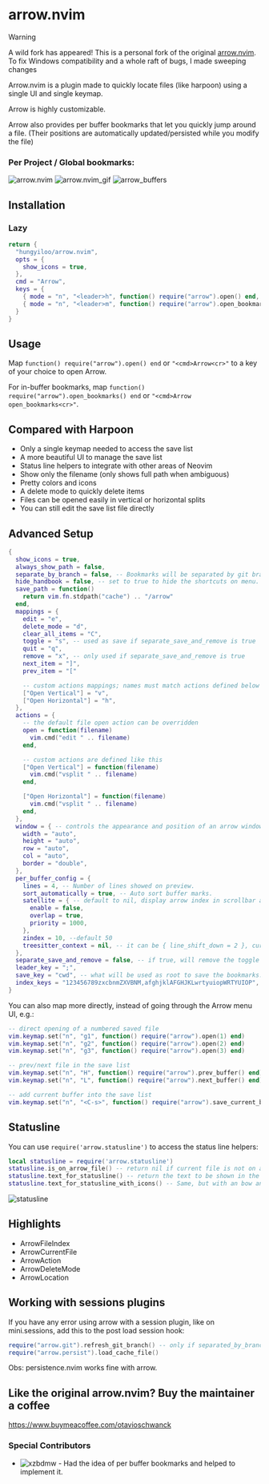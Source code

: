 # arrow.nvim

> [!WARNING] 
> A wild fork has appeared!
> This is a personal fork of the original [arrow.nvim](https://github.com/otavioschwanck/arrow.nvim). To fix Windows compatibility and a whole raft of bugs, I made sweeping changes

Arrow.nvim is a plugin made to quickly locate files (like harpoon) using a single UI and single keymap. 

Arrow is highly customizable.

Arrow also provides per buffer bookmarks that let you quickly jump around a file. (Their positions are automatically updated/persisted while you modify the file)

### Per Project / Global bookmarks:
![arrow.nvim](https://i.imgur.com/mPdSC5s.png)
![arrow.nvim_gif](https://i.imgur.com/LcvG406.gif)
![arrow_buffers](https://i.imgur.com/Lll9YvY.gif)

## Installation

### Lazy

```lua
return {
  "hungyiloo/arrow.nvim",
  opts = {
    show_icons = true,
  },
  cmd = "Arrow",
  keys = {
    { mode = "n", "<leader>h", function() require("arrow").open() end, desc = "Arrow", nowait = true },
    { mode = "n", "<leader>m", function() require("arrow").open_bookmarks() end, desc = "Arrow Buffer Bookmarks", nowait = true },
  }
}
```

## Usage

Map `function() require("arrow").open() end` or `"<cmd>Arrow<cr>"` to a key of your choice to open Arrow.

For in-buffer bookmarks, map `function() require("arrow").open_bookmarks() end` or `"<cmd>Arrow open_bookmarks<cr>"`.

## Compared with Harpoon

- Only a single keymap needed to access the save list
- A more beautiful UI to manage the save list
- Status line helpers to integrate with other areas of Neovim
- Show only the filename (only shows full path when ambiguous)
- Pretty colors and icons
- A delete mode to quickly delete items
- Files can be opened easily in vertical or horizontal splits
- You can still edit the save list file directly

## Advanced Setup

```lua
{
  show_icons = true,
  always_show_path = false,
  separate_by_branch = false, -- Bookmarks will be separated by git branch
  hide_handbook = false, -- set to true to hide the shortcuts on menu.
  save_path = function()
    return vim.fn.stdpath("cache") .. "/arrow"
  end,
  mappings = {
    edit = "e",
    delete_mode = "d",
    clear_all_items = "C",
    toggle = "s", -- used as save if separate_save_and_remove is true
    quit = "q",
    remove = "x", -- only used if separate_save_and_remove is true
    next_item = "]",
    prev_item = "["

    -- custom actions mappings; names must match actions defined below
    ["Open Vertical"] = "v",
    ["Open Horizontal"] = "h",
  },
  actions = {
    -- the default file open action can be overridden
    open = function(filename)
      vim.cmd("edit " .. filename)
    end,

    -- custom actions are defined like this
    ["Open Vertical"] = function(filename)
      vim.cmd("vsplit " .. filename)
    end,

    ["Open Horizontal"] = function(filename)
      vim.cmd("vsplit " .. filename)
    end,
  },
  window = { -- controls the appearance and position of an arrow window (see nvim_open_win() for all options)
    width = "auto",
    height = "auto",
    row = "auto",
    col = "auto",
    border = "double",
  },
  per_buffer_config = {
    lines = 4, -- Number of lines showed on preview.
    sort_automatically = true, -- Auto sort buffer marks.
    satellite = { -- default to nil, display arrow index in scrollbar at every update
      enable = false,
      overlap = true,
      priority = 1000,
    },
    zindex = 10, --default 50
    treesitter_context = nil, -- it can be { line_shift_down = 2 }, currently not usable, for detail see https://github.com/otavioschwanck/arrow.nvim/pull/43#issue-2236320268
  },
  separate_save_and_remove = false, -- if true, will remove the toggle and create the save/remove keymaps.
  leader_key = ";",
  save_key = "cwd", -- what will be used as root to save the bookmarks. Can be also `git_root` or `global`.
  index_keys = "123456789zxcbnmZXVBNM,afghjklAFGHJKLwrtyuiopWRTYUIOP", -- keys mapped to bookmark index, i.e. 1st bookmark will be accessible by 1, and 12th - by c
}
```

You can also map more directly, instead of going through the Arrow menu UI, e.g.:

```lua
-- direct opening of a numbered saved file
vim.keymap.set("n", "g1", function() require("arrow").open(1) end)
vim.keymap.set("n", "g2", function() require("arrow").open(2) end)
vim.keymap.set("n", "g3", function() require("arrow").open(3) end)

-- prev/next file in the save list
vim.keymap.set("n", "H", function() require("arrow").prev_buffer() end)
vim.keymap.set("n", "L", function() require("arrow").next_buffer() end)

-- add current buffer into the save list
vim.keymap.set("n", "<C-s>", function() require("arrow").save_current_buffer() end)
```


## Statusline

You can use `require('arrow.statusline')` to access the status line helpers:

```lua
local statusline = require('arrow.statusline')
statusline.is_on_arrow_file() -- return nil if current file is not on arrow.  Return the index if it is.
statusline.text_for_statusline() -- return the text to be shown in the statusline (the index if is on arrow or "" if not)
statusline.text_for_statusline_with_icons() -- Same, but with an bow and arrow icon ;D
```

![statusline](https://i.imgur.com/v7Rvagj.png)

## Highlights

- ArrowFileIndex
- ArrowCurrentFile
- ArrowAction
- ArrowDeleteMode
- ArrowLocation

## Working with sessions plugins

If you have any error using arrow with a session plugin,
like on mini.sessions, add this to the post load session hook:

```lua
require("arrow.git").refresh_git_branch() -- only if separated_by_branch is true
require("arrow.persist").load_cache_file()
```

Obs: persistence.nvim works fine with arrow.

## Like the original arrow.nvim? Buy the maintainer a coffee

https://www.buymeacoffee.com/otavioschwanck

### Special Contributors

- ![xzbdmw](https://github.com/xzbdmw) - Had the idea of per buffer bookmarks and helped to implement it.
